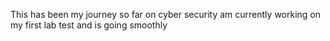 This has been my journey so far on cyber security am currently working on my first lab test and is going smoothly